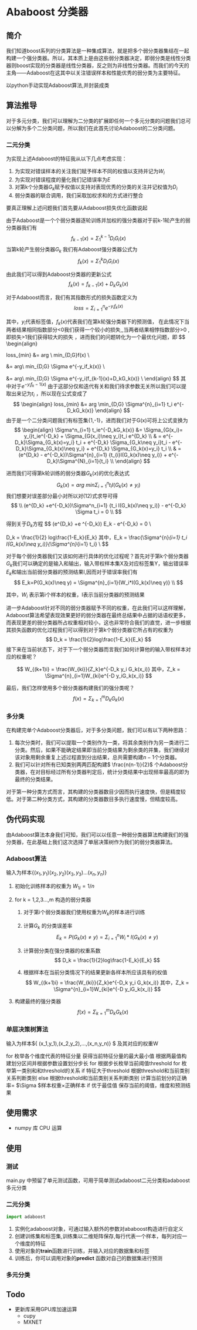 # Ababoost 分类器

## 简介

我们知道boost系列的分类算法是一种集成算法，就是把多个弱分类器集结在一起构建一个强分类器。所以，其本质上是由这些弱分类器决定，即弱分类是线性分类器则boost实现的分类器是线性分类器，反之则为非线性分类器。而我们的今天的主角——Adaboost在这其中以关注错误样本和性能优秀的弱分类为主要特征。

以python手动实现Adaboost算法,并封装成类

## 算法推导

 对于多元分类，我们可以理解为二分类的扩展即任何一个多元分类的问题我们总可以分解为多个二分类问题，所以我们在此首先讨论Adaboost的二分类问题。

### 二元分类

为实现上述Adaboost的特征我从以下几点考虑实现：

1. 为实现对错误样本的关注我们赋予样本不同的权值以支持并记为$W_i$
2. 为实现对错误程度的量化我们记错误率为$E$
3. 对第k个分类器$G_k$赋予权值以支持对表现优秀的分类的关注并记权值为$D_i$
4. 弱分类器的联合调用，我们采取加权求和的方式进行整合

要真正理解上述问题我们首先要从Adaboost损失优化函数说起

由于Adaboost是一个个弱分类器逐轮训练并加权的强分类器对于前k-1轮产生的弱分类器我们有
$$
f_{k-1}(x) = \Sigma^{k-1}_{1} D_iG_i(x)
$$
当第k轮产生弱分类器$G_k$ 我们有Adaboost强分类器公式为
$$
f_k(x) = \Sigma^{k}_{1}D_iG_i(x)
$$

由此我们可以得到Adaboost分类器的更新公式
$$
f_k(x)  =  f_{k-1}(x) + D_kG_k(x)
$$


对于Adaboost而言，我们有其指数形式的损失函数定义为
$$
loss = \Sigma^{n}_{i=1} e^{-y_i f_k(x)}
$$


其中，$y_i$代表标签值，$f_k(x)$代表我们在第k轮强分类器下的预测值， 在此情况下当两者结果相同指数部分<0我们获得一个较小的损失,,当两者结果相悖指数部分>0 ,即损失>1我们获得较大的损失 ，进而我们的问题转化为一个最优化问题，即
$$
\begin{align}

loss_{min} &= arg \ min_{D,G}f(x) \\

&= arg\ min_{D,G} \Sigma e^{-y_if_k(x)}  \\

&= arg\ min_{D,G} \Sigma e^{-y_i(f_{k-1}(x)+D_kG_k(x)} \\
\end{align}
$$
其中对于$e^{-y_if_k-1(x)}$ 由于这部分仅和迭代有关和我们待求参数无关所以我们可以提取出来记为$t_i$ ，所以现在公式变成了
$$
\begin{align}
loss_{min} &= arg \min_{D,G} \Sigma^{n}_{i=1} t_i e^{-D_kG_k(x)}
\end{align}
$$
由于是一个二分类问题我们有标签集{1,-1}，进而我们对于G(x)可将上公式变换为
$$
\begin{align}
\Sigma^n_{i=1} t_ie^{-D_kG_k(x)} &= \Sigma_{G(x_i)= y_i}t_ie^{-D_k} + \Sigma_{G(x_i)\neq y_i}t_i e^{D_k}	\\
& = e^{-D_k}\Sigma_{G_k(x)=y_i} t_i + e^{-D_k} \Sigma_{G_k\neq y_i}t_i - e^{-D_k}\Sigma_{G_k(x)\neq y_i} + e^{D_k} \Sigma_{G_k(x)=y_i} t_i \\
& = (e^{D_k} - e^{-D_k})\Sigma^{n}_{i=1} {t_{i}I(G_k(x)\neq y_i)} + e^{-D_k}\Sigma^{N}_{i=1}{t_i} \\
\end{align}
$$


进而我们可得第k轮训练的弱分类器$G_k(x)$的优化表达式
$$
G_k(x) = arg \ min \Sigma^{n}_{i=1}{t_iI(G_k(x)\neq y_i)}
$$
我们想要对误差部分最小对所以对(12)式求导可得
$$
\\
(e^{D_k} +e^{-D_k})\Sigma^n_{i=1} {t_i I(G_k(x)\neq y_i)} - e^{-D_k} \Sigma t_i = 0 \\
$$

得到关于$D_k$方程
$$
(e^{D_k} +e ^{-D_k}) E_k - e^{-D_k} = 0 \\

D_k = \frac{1}{2} log\frac{1-E_k}{E_k}
其中，E_k = \frac{\Sigma^{n}_{i=1} t_i I(G_k(x)\neq y_i)}{\Sigma^{n}_{i=1} t_i}  \\
$$

对于每个弱分类器我们又该如何进行具体的优化过程呢？首先对于第k个弱分类器$G_k$我们可以确定的是输入和输出，输入带权样本集X及对应标签集Y，输出错误率$E_k$和输出当前弱分类器的预测结果I,因而对于错误率我们有
$$
E_k=P(G_k(x)\neq y) = \Sigma^{n}_{i=1}{W_i*I(G_k(x)\neq y)} \\
$$

其中，$W_i$ 表示第i个样本的权重，I表示当前分类器的预测结果

进一步Adaboost针对不同的弱分类器赋予不同的权重，在此我们可以这样理解，Adaboost算法希望表现效果更好的弱分类器在最终总结果中占据的话语权更多，而表现更差的弱分类器所占权重相对较小，这也非常符合我们的直觉，进一步根据其损失函数的优化过程我们可以得到对于第k个弱分类器它所占有的权重为
$$
D_k = \frac{1}{2}log\frac{1-E_k}{E_k}
$$
接下来在当前状态下，对于下一个弱分类器而言我们如何计算他的输入带权样本对应的权重呢？

$$
W_{(k+1)i} = \frac{W_{ki}}{Z_k}e^{-D_k y_i G_k(x_i)} 
其中，Z_k = \Sigma^{n}_{i=1}W_{ki}e^{-D y_iG_k(x_i)}
$$



最后，我们怎样使用多个弱分类器构建我们的强分类呢？
$$
f(x) = \Sigma^m_{k=1} D_kG_k(x)
$$


### 多分类

在构建完单个Adaboost分类器后，对于多分类问题，我们可以有以下两种思路：

1. 每次分类时，我们可以提取一个类别作为一类，将其余类别作为另一类进行二分类。然后，如果不能确定结果即当前分类结果为剩余类的并集，我们继续对该对象用剩余重复上述过程直到分出结果，总共需要构建$n-1$个分类器。
2. 我们可以针对所有已知类别两两匹配构建$ \frac{n(n-1)}{2}$ 个Adaboost分类器，在对目标经过所有分类器判定后，统计分类结果中出现频率最高的即为最终的分类结果。

对于第一种分类方式而言，其构建的分类器数目少因而执行速度快，但是精度较低。对于第二种分类方式，其构建的分类器数目多执行速度慢，但精度较高。

## 伪代码实现

由Adaboost算法本身我们可知，我们可以以任意一种弱分类器算法构建我们的强分类器，在此基础上我们这次选择了单层决策树作为我们的弱分类器算法。

### Adaboost算法

输入为样本$\{ (x_1,y_1) (x_2,y_2) (x_3,y_3) ...(x_n,y_n)\}$

1. 初始化训练样本的权重为 $W_{1i} = 1/n$

2. for  k = 1,2,3...,m 构造的弱分类器
	1. 对于第i个弱分类器我们使用权重为$W_{k}$的样本进行训练
	
	2. 计算$G_k$ 的分类误差率
	   $$
	   E_k=P(G_k(x)\neq y) = \Sigma^{n}_{i=1}{W_i*I(G_k(x)\neq y)}
	   $$
	
	3. 计算弱分类在强分类器的权重系数
	   $$
	   D_k = \frac{1}{2}log\frac{1-E_k}{E_k}
	   $$
	
	4. 根据样本在当前分类情况下的结果更新各样本所应该具有的权值
	   $$
	   W_{(k+1)i} = \frac{W_{ki}}{Z_k}e^{-D_k y_i G_k(x_i)} 
	   其中，Z_k = \Sigma^{n}_{i=1}W_{ki}e^{-D y_iG_k(x_i)}
	   $$
	
3.  构建最终的强分类器
   $$
   f(x) = \Sigma^{m}_{k=1} D_k G_k(x)
   $$
   

### 单层决策树算法

输入为样本$\{ (x_1,y_1),(x_2,y_2),...,(x_n,y_n)\} $  及其对应的权重W

for 枚举各个维度代表的特征分量
	获得当前特征分量的最大最小值
	根据两最值构建划分区间并根据参数设置划分步长
	for 根据步长枚举当前阈值threshold
		for 枚举第一类别和和threshold的关系
            if 特征大于threshold 
                根据threshold和当前类别关系判断类别
            else 
                根据threshold和当前类别关系判断类别
            计算当前划分的正确率= $\Sigma $样本权重×正确样本
            if 优于最佳值
                保存当前的阈值，维度和预测结果



## 使用需求

- numpy 库 CPU 运算


## 使用

### 测试

main.py 中预留了单元测试函数，可用于简单测试adaboost二元分类和adaboost多元分类

### 二元分类

```python
import adaboost
```
1. 实例化adaboost对象，可通过输入额外的参数对ababoost构造进行自定义
2. 创建训练集和标签集,训练集以二维矩阵保存,每行代表一个样本，每列对应一个维度的特征
3. 使用对象的**train**函数进行训练，并输入对应的数据集和标签
4. 训练后，你可以调用对象的**predict** 函数对自己的数据集进行预测

### 多元分类

## Todo

- 更新库采用GPU库加速运算
  - cupy
  - MXNET



